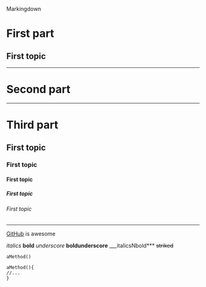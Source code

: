 Markingdown

First part
==========

First topic
-----------

---------------------------------------------------------------

Second part
==========

---------------------------------------------------------------


# Third part
## First topic
### First topic
#### First topic
##### First topic
###### First topic


---------------------------------------------------------------

[GitHub](https://github.com) is awesome

*italics*
**bold**
_underscore_
__boldunderscore__
___italicsNbold***
~~striked~~

`aMethod()`

    aMethod(){
    //...
    }
    

